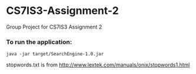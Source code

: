 # CS7IS3-Assignment-2
Group Project for CS7IS3 Assignment 2


### To run the application:
`java -jar target/SearchEngine-1.0.jar`



stopwords.txt is from http://www.lextek.com/manuals/onix/stopwords1.html
